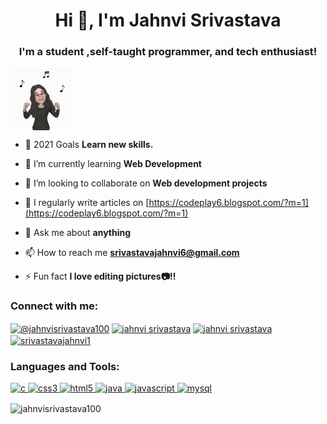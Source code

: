 <h1 align="center">Hi 👋, I'm Jahnvi Srivastava</h1>
<h3 align="center">I'm a student ,self-taught programmer, and tech enthusiast!</h3>
<img align="center" src="1.gif" width="100" height="100" />





- 🥅 2021 Goals **Learn new skills.**

- 🌱 I’m currently learning **Web Development**

- 👯 I’m looking to collaborate on **Web development projects**

- 📝 I regularly write articles on [https://codeplay6.blogspot.com/?m=1](https://codeplay6.blogspot.com/?m=1)

- 💬 Ask me about **anything**

- 📫 How to reach me **srivastavajahnvi6@gmail.com**

- ⚡ Fun fact **I love editing pictures📷!!**

<h3 align="left">Connect with me:</h3>
<p align="left">
<a href="https://dev.to/jahnvisrivastava100" target="blank"><img align="center" src="https://cdn.jsdelivr.net/npm/simple-icons@3.0.1/icons/dev-dot-to.svg" alt="@jahnvisrivastava100" height="30" width="40" /></a>
<a href="https://www.linkedin.com/in/jahnvi-srivastava-362435192/" target="blank"><img align="center" src="https://cdn.jsdelivr.net/npm/simple-icons@3.0.1/icons/linkedin.svg" alt="jahnvi srivastava" height="30" width="40" /></a>
<a href="https://stackoverflow.com/users/12949186/jahnvi-srivastava?tab=profile" target="blank"><img align="center" src="https://cdn.jsdelivr.net/npm/simple-icons@3.0.1/icons/stackoverflow.svg" alt="jahnvi srivastava" height="30" width="40" /></a>
<a href="https://www.hackerrank.com/srivastavajahnv1" target="blank"><img align="center" src="https://cdn.jsdelivr.net/npm/simple-icons@3.0.1/icons/hackerrank.svg" alt="srivastavajahnvi1" height="30" width="40" /></a>
</p>

<h3 align="left">Languages and Tools:</h3>
<p align="left"> <a href="https://www.cprogramming.com/" target="_blank"> <img src="https://devicons.github.io/devicon/devicon.git/icons/c/c-original.svg" alt="c" width="40" height="40"/> </a> <a href="https://www.w3schools.com/css/" target="_blank"> <img src="https://devicons.github.io/devicon/devicon.git/icons/css3/css3-original-wordmark.svg" alt="css3" width="40" height="40"/> </a> <a href="https://www.w3.org/html/" target="_blank"> <img src="https://devicons.github.io/devicon/devicon.git/icons/html5/html5-original-wordmark.svg" alt="html5" width="40" height="40"/> </a> <a href="https://www.java.com" target="_blank"> <img src="https://devicons.github.io/devicon/devicon.git/icons/java/java-original-wordmark.svg" alt="java" width="40" height="40"/> </a> <a href="https://developer.mozilla.org/en-US/docs/Web/JavaScript" target="_blank"> <img src="https://devicons.github.io/devicon/devicon.git/icons/javascript/javascript-original.svg" alt="javascript" width="40" height="40"/> </a> <a href="https://www.mysql.com/" target="_blank"> <img src="https://devicons.github.io/devicon/devicon.git/icons/mysql/mysql-original-wordmark.svg" alt="mysql" width="40" height="40"/> </a> </p>

<p><img align="center" src="https://github-readme-streak-stats.herokuapp.com/?user=jahnvisrivastava100&" alt="jahnvisrivastava100" /></p>



